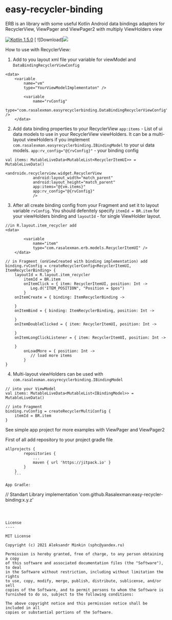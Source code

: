 # easy-recycler-binding
ERB is an library with some useful Kotlin Android data bindings adapters for RecyclerView, ViewPager and ViewPager2 with multiply ViewHolders view

[ ![Kotlin 1.5.0](https://img.shields.io/badge/Kotlin-1.5.0-blue.svg)](http://kotlinlang.org) [ ![Download][![](https://jitpack.io/v/Rasalexman/easy-recycler-binding.svg)](https://jitpack.io/#Rasalexman/easy-recycler-binding)

How to use with RecyclerView:
1) Add to you layout xml file your variable for viewModel and `DataBindingRecyclerViewConfig`
```
<data>
    <variable
        name="vm"
        type="YourViewModelImplementaton" />

        <variable
            name="rvConfig"
            type="com.rasalexman.easyrecyclerbinding.DataBindingRecyclerViewConfig" />
    </data>
```
2) Add data binding properties to your RecyclerView 
`app:items` -  List of ui data models to use in your RecyclerView viewHolders. It can be a multi-layout viewHolders if you implement `com.rasalexman.easyrecyclerbinding.IBindingModel` to your ui data models. 
`app:rv_config="@{rvConfig}"` - your binding config
```
val items: MutableLiveData<MutableList<RecyclerItemUI>> = MutableLiveData()

<androidx.recyclerview.widget.RecyclerView
            android:layout_width="match_parent"
            android:layout_height="match_parent"
            app:items="@{vm.items}"
            app:rv_config="@{rvConfig}"
            />
```
3) After all create binding config from your Fragment and set it to layout variable `rvConfig`. You should defenitely specify `itemId = BR.item` for your viewHolders binding and `layoutId` - for single ViewHolder layout.
```
//in R.layout.item_recycler add
<data>

        <variable
            name="item"
            type="com.rasalexman.erb.models.RecyclerItemUI" />
    </data>

// in Fragment (onViewCreated with binding implementation) add
binding.rvConfig = createRecyclerConfig<RecyclerItemUI, ItemRecyclerBinding> {
	layoutId = R.layout.item_recycler
        itemId = BR.item 
        onItemClick = { item: RecyclerItemUI, position: Int ->
           Log.d("ITEM_POSITION", "Position = $pos")
        }
	onItemCreate = { binding: ItemRecyclerBinding ->
	
	}
	onItemBind = { binding: ItemRecyclerBinding, position: Int ->
	
	}
	onItemDoubleClicked = { item: RecyclerItemUI, position: Int ->
	
	}
	onItemLongClickListener = { item: RecyclerItemUI, position: Int ->
	
	}
        onLoadMore = { position: Int ->
           // load more items
        }
}
```
4) Multi-layout viewHolders can be used with `com.rasalexman.easyrecyclerbinding.IBindingModel`
```
// into your ViewModel
val items: MutableLiveData<MutableList<IBindingModel>> = MutableLiveData()

// into Fragment
binding.rvConfig = createRecyclerMultiConfig {
	itemId = BR.item
}
```

See simple app project for more examples with ViewPager and ViewPager2
	

First of all add repository to your project gradle file
```
allprojects {
		repositories {
			...
			maven { url 'https://jitpack.io' }
		}
	}
	```

App Gradle:
```
// Standart Library
implementation 'com.github.Rasalexman:easy-recycler-binding:x.y.z'
```



License
----

MIT License

Copyright (c) 2021 Aleksandr Minkin (sphc@yandex.ru)

Permission is hereby granted, free of charge, to any person obtaining a copy
of this software and associated documentation files (the "Software"), to deal
in the Software without restriction, including without limitation the rights
to use, copy, modify, merge, publish, distribute, sublicense, and/or sell
copies of the Software, and to permit persons to whom the Software is
furnished to do so, subject to the following conditions:

The above copyright notice and this permission notice shall be included in all
copies or substantial portions of the Software.

